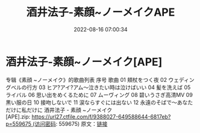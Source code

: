 ﻿---
title: 酒井法子-素顔~ノーメイクAPE
date: 2022-08-16 07:00:34
categories: 外语音乐
tags: 外语音乐
---
# 酒井法子-素顔~ノーメイク[APE]

专辑《素顔 ~ノーメイク》的歌曲列表
序号 歌曲
01 頬杖をつく夜
02 ウェディングベルの行方
03 ヒア?アイ?アム～泣きたい時は泣けばいい
04 髪を洗えば
05 ライバル
06 思い出をめくるために
07 ムーヴィング
08 碧いうさぎ高清MV
09 黒い服の日
10 接吻しないで
11 涙ならすぐには出ない
12 永遠のそばで～あなただけに私だけに
酒井法子 - 素顔
~ノーメイク[APE].zip: https://url27.ctfile.com/f/9388027-649588644-6817eb?p=559675 (访问密码:
559675)
原文：[链接](https://blog.sina.com.cn/s/blog_1647c7e7601030yw1.html)